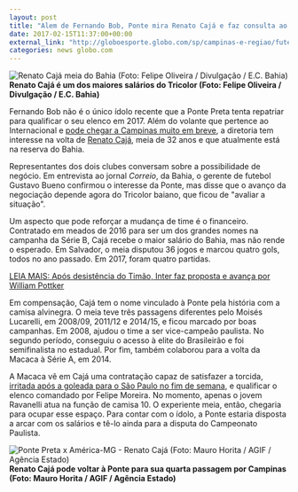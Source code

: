 ```yaml
---
layout: post
title: "Alem de Fernando Bob, Ponte mira Renato Cajá e faz consulta ao Bahia"
date: 2017-02-15T11:37:00+00:00
external_link: "http://globoesporte.globo.com/sp/campinas-e-regiao/futebol/noticia/2017/02/alem-de-fernando-bob-ponte-mira-renato-caja-e-faz-consulta-ao-bahia.html"
categories: news globo.com
---
```

 ![Renato Cajá meia do Bahia (Foto: Felipe Oliveira / Divulgação / E.C. Bahia)](http://s2.glbimg.com/ga2_ER4qvqvJfCFU8GJIBcrRvpY=/1377x0:3390x2666/300x397/s.glbimg.com/es/ge/f/original/2016/09/01/a71x4804_v.jpg "Renato Cajá meia do Bahia (Foto: Felipe Oliveira / Divulgação / E.C. Bahia)")**Renato Cajá é um dos maiores salários do&nbsp;Tricolor (Foto: Felipe Oliveira / Divulgação / E.C. Bahia)**

Fernando Bob não é o único ídolo recente que a Ponte Preta tenta repatriar para qualificar o seu elenco em 2017. Além do volante que pertence ao Internacional e [pode chegar a Campinas muito em breve](http://globoesporte.globo.com/sp/campinas-e-regiao/futebol/noticia/2017/02/em-conversa-com-inter-ponte-busca-retorno-de-bob-para-acertar-o-meio.html), a diretoria tem interesse na volta de [Renato Cajá](http://globoesporte.globo.com/atleta/renato-caja.html), meia de 32 anos e que atualmente está na reserva do Bahia.

Representantes dos dois clubes conversam sobre a possibilidade de negócio. Em entrevista ao jornal _Correio_, da Bahia, o gerente de futebol Gustavo Bueno confirmou o interesse da Ponte, mas disse que o avanço da negociação depende agora do Tricolor baiano, que ficou de "avaliar a situação".

Um aspecto que pode reforçar a mudança de time é o financeiro. Contratado em meados de 2016 para ser um dos grandes nomes na campanha da Série B, Cajá recebe o maior salário do Bahia, mas não rende o esperado. Em Salvador, o meia disputou 36 jogos e marcou quatro gols, todos no ano passado. Em 2017, foram quatro partidas.

[LEIA MAIS:&nbsp;Após desistência do Timão, Inter faz proposta e avança por William Pottker](http://globoesporte.globo.com/rs/futebol/noticia/2017/02/inter-avanca-em-tratativa-por-william-pottker-e-envia-proposta-ponte-preta.html)

Em compensação, Cajá tem o nome vinculado à Ponte pela história com a camisa alvinegra. O meia teve três passagens diferentes pelo Moisés Lucarelli, em 2008/09, 2011/12 e 2014/15, e ficou marcado por boas campanhas. Em 2008, ajudou o time a ser vice-campeão paulista. No segundo período, conseguiu o acesso à elite do Brasileirão e foi semifinalista no estadual. Por fim, também colaborou para a volta da Macaca à Série A, em 2014.

A Macaca vê em Cajá uma contratação capaz de satisfazer a torcida, [irritada após a goleada para o São Paulo no fim de semana](http://globoesporte.globo.com/sp/campinas-e-regiao/futebol/times/ponte-preta/noticia/2017/02/faixa-contra-felipe-e-presidente-no-ct-o-dia-da-ponte-apos-goleada-por-5-2.html), e qualificar o elenco comandado por Felipe Moreira. No momento, apenas o jovem Ravanelli atua na função de camisa 10. O experiente meia, então, chegaria para ocupar esse espaço. Para contar com o ídolo, a Ponte estaria disposta a arcar com os salários e tê-lo ainda para a disputa do Campeonato Paulista.

 ![Ponte Preta x América-MG - Renato Cajá (Foto: Mauro Horita / AGIF / Agência Estado)](http://s2.glbimg.com/9zZ3_mz47dH4DW5OADF9o3yv6qE=/0x9:2000x1227/690x420/s.glbimg.com/es/ge/f/original/2014/11/22/renatocaja-pontepreta-maurohorita-agif-ae.jpg "Ponte Preta x América-MG - Renato Cajá (Foto: Mauro Horita / AGIF / Agência Estado)")**Renato Cajá&nbsp;pode voltar à Ponte para sua quarta passagem por Campinas (Foto: Mauro Horita / AGIF / Agência Estado)**

